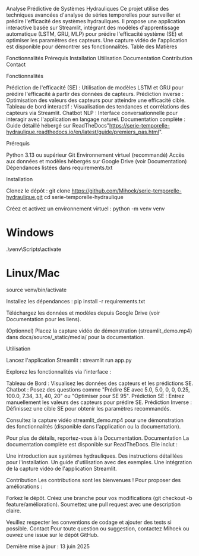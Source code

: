 Analyse Prédictive de Systèmes Hydrauliques
Ce projet utilise des techniques avancées d'analyse de séries temporelles pour surveiller et prédire l'efficacité des systèmes hydrauliques. Il propose une application interactive basée sur Streamlit, intégrant des modèles d'apprentissage automatique (LSTM, GRU, MLP) pour prédire l'efficacité système (SE) et optimiser les paramètres des capteurs. Une capture vidéo de l'application est disponible pour démontrer ses fonctionnalités.
Table des Matières

Fonctionnalités
Prérequis
Installation
Utilisation
Documentation
Contribution
Contact

Fonctionnalités

Prédiction de l'efficacité (SE) : Utilisation de modèles LSTM et GRU pour prédire l'efficacité à partir des données de capteurs.
Prédiction inverse : Optimisation des valeurs des capteurs pour atteindre une efficacité cible.
Tableau de bord interactif : Visualisation des tendances et corrélations des capteurs via Streamlit.
Chatbot NLP : Interface conversationnelle pour interagir avec l'application en langage naturel.
Documentation complète : Guide détaillé hébergé sur ReadTheDocs"https://serie-temporelle-hydraulique.readthedocs.io/en/latest/guide/premiers_pas.html".

Prérequis

Python 3.13 ou supérieur
Git
Environnement virtuel (recommandé)
Accès aux données et modèles hébergés sur Google Drive (voir Documentation)
Dépendances listées dans requirements.txt

Installation

Clonez le dépôt :
git clone https://github.com/Mihoek/serie-temporelle-hydraulique.git
cd serie-temporelle-hydraulique


Créez et activez un environnement virtuel :
python -m venv venv
# Windows
.\venv\Scripts\activate
# Linux/Mac
source venv/bin/activate


Installez les dépendances :
pip install -r requirements.txt


Téléchargez les données et modèles depuis Google Drive (voir Documentation pour les liens).

(Optionnel) Placez la capture vidéo de démonstration (streamlit_demo.mp4) dans docs/source/_static/media/ pour la documentation.


Utilisation

Lancez l'application Streamlit :
streamlit run app.py


Explorez les fonctionnalités via l'interface :

Tableau de Bord : Visualisez les données des capteurs et les prédictions SE.
Chatbot : Posez des questions comme "Prédire SE avec 5.0, 5.0, 0, 0, 0.25, 100.0, 7.34, 3.1, 40, 20" ou "Optimiser pour SE 95".
Prédiction SE : Entrez manuellement les valeurs des capteurs pour prédire SE.
Prédiction Inverse : Définissez une cible SE pour obtenir les paramètres recommandés.


Consultez la capture vidéo streamlit_demo.mp4 pour une démonstration des fonctionnalités (disponible dans l'application ou la documentation).


Pour plus de détails, reportez-vous à la Documentation.
Documentation
La documentation complète est disponible sur ReadTheDocs. Elle inclut :

Une introduction aux systèmes hydrauliques.
Des instructions détaillées pour l'installation.
Un guide d'utilisation avec des exemples.
Une intégration de la capture vidéo de l'application Streamlit.

Contribution
Les contributions sont les bienvenues ! Pour proposer des améliorations :

Forkez le dépôt.
Créez une branche pour vos modifications (git checkout -b feature/amélioration).
Soumettez une pull request avec une description claire.

Veuillez respecter les conventions de codage et ajouter des tests si possible.
Contact
Pour toute question ou suggestion, contactez Mihoek ou ouvrez une issue sur le dépôt GitHub.

Dernière mise à jour : 13 juin 2025
